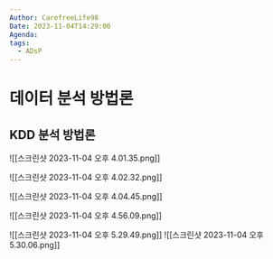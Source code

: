 ```yaml
---
Author: CarefreeLife98
Date: 2023-11-04T14:29:00
Agenda: 
tags:
  - ADsP
---
```

# 데이터 분석 방법론
## KDD 분석 방법론



![[스크린샷 2023-11-04 오후 4.01.35.png]]

![[스크린샷 2023-11-04 오후 4.02.32.png]]

![[스크린샷 2023-11-04 오후 4.04.45.png]]

![[스크린샷 2023-11-04 오후 4.56.09.png]]

![[스크린샷 2023-11-04 오후 5.29.49.png]]
![[스크린샷 2023-11-04 오후 5.30.06.png]]
